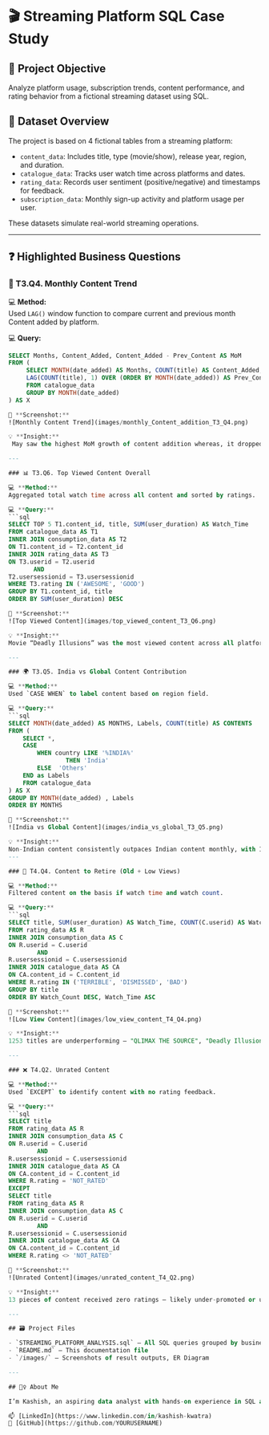 
# 🎬 Streaming Platform SQL Case Study

## 📌 Project Objective
Analyze platform usage, subscription trends, content performance, and rating behavior from a fictional streaming dataset using SQL.

## 📂 Dataset Overview

The project is based on 4 fictional tables from a streaming platform:

- `content_data`: Includes title, type (movie/show), release year, region, and duration.
- `catalogue_data`: Tracks user watch time across platforms and dates.
- `rating_data`: Records user sentiment (positive/negative) and timestamps for feedback.
- `subscription_data`: Monthly sign-up activity and platform usage per user.

These datasets simulate real-world streaming operations.


---

## ❓ Highlighted Business Questions

### 🧩 T3.Q4. Monthly Content Trend

💻 **Method:**  
Used `LAG()` window function to compare current and previous month Content added by platform.

💻 **Query:**
```sql
SELECT Months, Content_Added, Content_Added - Prev_Content AS MoM
FROM (
     SELECT MONTH(date_added) AS Months, COUNT(title) AS Content_Added,
     LAG(COUNT(title), 1) OVER (ORDER BY MONTH(date_added)) AS Prev_Content
     FROM catalogue_data
     GROUP BY MONTH(date_added)
) AS X

📸 **Screenshot:**  
![Monthly Content Trend](images/monthly_Content_addition_T3_Q4.png)

💡 **Insight:**  
 May saw the highest MoM growth of content addition whereas, it dropped the most in the month of June.

---

### 📊 T3.Q6. Top Viewed Content Overall

💻 **Method:**  
Aggregated total watch time across all content and sorted by ratings.

💻 **Query:**
```sql
SELECT TOP 5 T1.content_id, title, SUM(user_duration) AS Watch_Time
FROM catalogue_data AS T1
INNER JOIN consumption_data AS T2
ON T1.content_id = T2.content_id
INNER JOIN rating_data AS T3
ON T3.userid = T2.userid
       AND
T2.usersessionid = T3.usersessionid
WHERE T3.rating	IN ('AWESOME', 'GOOD')
GROUP BY T1.content_id, title
ORDER BY SUM(user_duration) DESC

📸 **Screenshot:**  
![Top Viewed Content](images/top_viewed_content_T3_Q6.png)

💡 **Insight:**  
Movie “Deadly Illusions” was the most viewed content across all platforms with highest watch time of "658140.400384426 mins"

---

### 🌍 T3.Q5. India vs Global Content Contribution

💻 **Method:**  
Used `CASE WHEN` to label content based on region field.

💻 **Query:**
```sql
SELECT MONTH(date_added) AS MONTHS, Labels, COUNT(title) AS CONTENTS
FROM (
	SELECT *,
	CASE
		WHEN country LIKE '%INDIA%'
				THEN 'India'
		ELSE  'Others'
	END as Labels
	FROM catalogue_data 
) AS X
GROUP BY MONTH(date_added) , Labels
ORDER BY MONTHS

📸 **Screenshot:**  
![India vs Global Content](images/india_vs_global_T3_Q5.png)

💡 **Insight:**  
Non-Indian content consistently outpaces Indian content monthly, with Indian titles never exceeding 30 per month.
---

### 🛑 T4.Q4. Content to Retire (Old + Low Views)

💻 **Method:**  
Filtered content on the basis if watch time and watch count.

💻 **Query:**
```sql
SELECT title, SUM(user_duration) AS Watch_Time, COUNT(C.userid) AS Watch_Count
FROM rating_data AS R
INNER JOIN consumption_data AS C
ON R.userid = C.userid
        AND
R.usersessionid = C.usersessionid
INNER JOIN catalogue_data AS CA
ON CA.content_id = C.content_id
WHERE R.rating IN ('TERRIBLE', 'DISMISSED', 'BAD')
GROUP BY title
ORDER BY Watch_Count DESC, Watch_Time ASC

📸 **Screenshot:**  
![Low View Content](images/low_view_content_T4_Q4.png)

💡 **Insight:**  
1253 titles are underperforming — "QLIMAX THE SOURCE", "Deadly Illusions", "Work It" being the top 3 among them.

---

### ❌ T4.Q2. Unrated Content

💻 **Method:**  
Used `EXCEPT` to identify content with no rating feedback.

💻 **Query:**
```sql
SELECT title
FROM rating_data AS R
INNER JOIN consumption_data AS C
ON R.userid = C.userid
        AND
R.usersessionid = C.usersessionid
INNER JOIN catalogue_data AS CA
ON CA.content_id = C.content_id
WHERE R.rating = 'NOT_RATED'
EXCEPT
SELECT title
FROM rating_data AS R
INNER JOIN consumption_data AS C
ON R.userid = C.userid
        AND
R.usersessionid = C.usersessionid
INNER JOIN catalogue_data AS CA
ON CA.content_id = C.content_id
WHERE R.rating <> 'NOT_RATED'

📸 **Screenshot:**  
![Unrated Content](images/unrated_content_T4_Q2.png)

💡 **Insight:**  
13 pieces of content received zero ratings — likely under-promoted or unnoticed.

---

## 🗃️ Project Files

- `STREAMING_PLATFORM_ANALYSIS.sql` — All SQL queries grouped by business task
- `README.md` — This documentation file
- `/images/` — Screenshots of result outputs, ER Diagram

---

## 🙋‍♀️ About Me

I’m Kashish, an aspiring data analyst with hands-on experience in SQL and real-world business case studies. This is my second structured SQL project focused on content analytics.

📫 [LinkedIn](https://www.linkedin.com/in/kashish-kwatra)  
📁 [GitHub](https://github.com/YOURUSERNAME)
